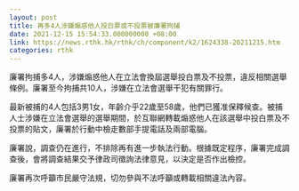 ```yaml
---
layout: post
title: 再多4人涉嫌煽惑他人投白票或不投票被廉署拘捕
date: 2021-12-15 15:54:33.000000000 +08:00
link: https://news.rthk.hk/rthk/ch/component/k2/1624338-20211215.htm
categories: rthk
---
```


廉署拘捕多4人，涉嫌煽惑他人在立法會換屆選舉投白票及不投票，違反相關選舉條例。廉署至今拘捕共10人，涉嫌在立法會選舉干犯有關罪行。

最新被捕的4人包括3男1女，年齡介乎22歲至58歲，他們已獲准保釋候查。被捕人士涉嫌在立法會選舉的選舉期間，於互聯網轉載煽惑他人在該選舉中投白票及不投票的貼文，廉署於行動中檢走數部手提電話及兩部電腦。

廉署說，調查仍在進行，不排除再有進一步執法行動。根據既定程序，廉署完成調查後，會將調查結果交予律政司徵詢法律意見，以決定是否作出檢控。

廉署再次呼籲市民嚴守法規，切勿參與不法呼籲或轉載相關違法內容。
